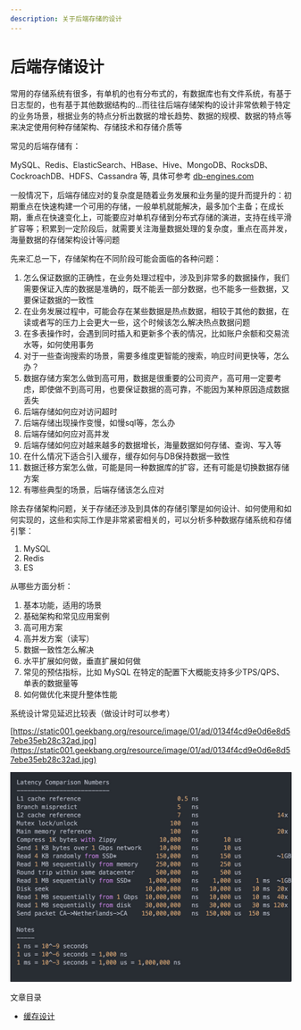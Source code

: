 ```yaml
---
description: 关于后端存储的设计
---
```


# 后端存储设计

常用的存储系统有很多，有单机的也有分布式的，有数据库也有文件系统，有基于日志型的，也有基于其他数据结构的...而往往后端存储架构的设计非常依赖于特定的业务场景，根据业务的特点分析出数据的增长趋势、数据的规模、数据的特点等来决定使用何种存储架构、存储技术和存储介质等

常见的后端存储有：

MySQL、Redis、ElasticSearch、HBase、Hive、MongoDB、RocksDB、CockroachDB、HDFS、Cassandra 等, 具体可参考 [db-engines.com](https://db-engines.com/en/ranking)

一般情况下，后端存储应对的复杂度是随着业务发展和业务量的提升而提升的：初期重点在快速构建一个可用的存储，一般单机就能解决，最多加个主备；在成长期，重点在快速变化上，可能要应对单机存储到分布式存储的演进，支持在线平滑扩容等；积累到一定阶段后，就需要关注海量数据处理的复杂度，重点在高并发，海量数据的存储架构设计等问题

先来汇总一下，存储架构在不同阶段可能会面临的各种问题：

1. 怎么保证数据的正确性，在业务处理过程中，涉及到非常多的数据操作，我们需要保证入库的数据是准确的，既不能丢一部分数据，也不能多一些数据，又要保证数据的一致性
2. 在业务发展过程中，可能会存在某些数据是热点数据，相较于其他的数据，在读或者写的压力上会更大一些，这个时候该怎么解决热点数据问题
3. 在多表操作时，会遇到同时插入和更新多个表的情况，比如账户余额和交易流水等，如何使用事务
4. 对于一些查询搜索的场景，需要多维度更智能的搜索，响应时间更快等，怎么办？
5. 数据存储方案怎么做到高可用，数据是很重要的公司资产，高可用一定要考虑，即使做不到高可用，也要保证数据的高可靠，不能因为某种原因造成数据丢失
6. 后端存储如何应对访问超时
7. 后端存储出现操作变慢，如慢sql等，怎么办
8. 后端存储如何应对高并发
9. 后端存储如何应对越来越多的数据增长，海量数据如何存储、查询、写入等
10. 在什么情况下适合引入缓存，缓存如何与DB保持数据一致性
11. 数据迁移方案怎么做，可能是同一种数据库的扩容，还有可能是切换数据存储方案
12. 有哪些典型的场景，后端存储该怎么应对

除去存储架构问题，关于存储还涉及到具体的存储引擎是如何设计、如何使用和如何实现的，这些和实际工作是非常紧密相关的，可以分析多种数据存储系统和存储引擎：

1. MySQL
2. Redis
3. ES

从哪些方面分析：

1. 基本功能，适用的场景
2. 基础架构和常见应用案例
3. 高可用方案
4. 高并发方案（读写）
5. 数据一致性怎么解决
6. 水平扩展如何做，垂直扩展如何做
7. 常见的预估指标，比如 MySQL 在特定的配置下大概能支持多少TPS/QPS、单表的数据量等
8. 如何做优化来提升整体性能

系统设计常见延迟比较表（做设计时可以参考）

[https://static001.geekbang.org/resource/image/01/ad/0134f4cd9e0d6e8d57ebe35eb28c32ad.jpg](https://static001.geekbang.org/resource/image/01/ad/0134f4cd9e0d6e8d57ebe35eb28c32ad.jpg)

![](../../.gitbook/assets/image%20%2816%29.png)



文章目录

* [缓存设计](cache-design.md)





